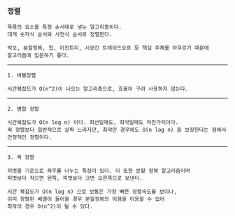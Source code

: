 <h3> 정렬 </h3>

    목록의 요소를 특정 순서대로 넣는 알고리즘이다.
    대개 숫자식 순서와 사전식 순서로 정렬한다.

    빅오, 분할정복, 힙, 이진트리, 시공간 트레이드오프 등 핵심 주제를 아우르기 때문에
    알고리즘에 입문하기 좋다.

---

    1. 버블정렬

    시간복잡도가 O(n^2)이 나오는 알고리즘으로, 효율이 구려 사용하지 않는다.

---

    2. 병합 정렬

    시간복잡도가 O(n log n) 이다. 최선일때도, 최악일때도 마찬가지이다.
    퀵 정렬보다 일반적으로 살짝 느리지만, 최악인 경우에도 O(n log n) 을 보장한다는 점에서
    안정적인 정렬이다.

---

    3. 퀵 정렬

    피벗을 기준으로 좌우를 나누는 특징이 있다. 이 또한 분할 정복 알고리즘이며 
    피벗보다 작으면 왼쪽, 피벗보다 크면 오른쪽으로 보낸다.

    시간 복잡도가 O(n log n) 으로 보통은 가장 빠른 정렬속도를 보이나,
    이미 정렬된 배열이 들어올 경우 분할정복의 이점을 이용할 수 없어
    최악의 경우 O(n^2)이 될 수 있다.
